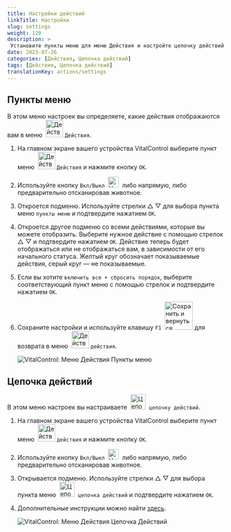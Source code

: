 ```yaml
---
title: Настройки действий
linkTitle: Настройки
slug: settings
weight: 120
description: >
 Установите пункты меню для меню Действия и настройте цепочку действий
date: 2023-07-26
categories: [Действия, Цепочка действий]
tags: [Действия, Цепочка действий]
translationKey: actions/settings
---
```

## Пункты меню

В этом меню настроек вы определяете, какие действия отображаются вам в меню &nbsp;<img src="/icons/actions.svg" width="40" align="bottom" alt="Действия" /> `Действия`.

1. На главном экране вашего устройства VitalControl выберите пункт меню &nbsp;<img src="/icons/actions.svg" width="40" align="bottom" alt="Действия" /> `Действия` и нажмите кнопку `OK`.

2. Используйте кнопку `Вкл/Выкл` &nbsp;<img src="/icons/gear.svg" width="25" align="bottom" alt="Цепочка действий" />&nbsp; либо напрямую, либо предварительно отсканировав животное.

3. Откроется подменю. Используйте стрелки △ ▽ для выбора пункта меню `пункты меню` и подтвердите нажатием `OK`.

4. Откроется другое подменю со всеми действиями, которые вы можете отобразить. Выберите нужное действие с помощью стрелок △ ▽ и подтвердите нажатием `OK`. Действие теперь будет отображаться или не отображаться вам, в зависимости от его начального статуса. Желтый круг обозначает показываемые действия, серый круг — не показываемые.

5. Если вы хотите `включить все + сбросить порядок`, выберите соответствующий пункт меню с помощью стрелок и подтвердите нажатием `OK`.

6. Сохраните настройки и используйте клавишу `F1` &nbsp;<img src="/icons/footer/save_exit.svg" width="65" align="bottom" alt="Сохранить и вернуться" /> для возврата в меню &nbsp;<img src="/icons/actions.svg" width="40" align="bottom" alt="Действия" /> `действия`.

    ![VitalControl: Меню Действия Пункты меню](../images/menu.png "Пункты меню")

## Цепочка действий

В этом меню настроек вы настраиваете &nbsp;<img src="/icons/actions/action-chain.svg" width="35" align="bottom" alt="Цепочка действий" />&nbsp; `цепочку действий`.

1. На главном экране вашего устройства VitalControl выберите пункт меню &nbsp;<img src="/icons/actions.svg" width="40" align="bottom" alt="Действия" /> `действия` и нажмите кнопку `OK`.

2. Используйте кнопку `Вкл/Выкл` &nbsp;<img src="/icons/gear.svg" width="25" align="bottom" alt="Цепочка действий" />&nbsp; либо напрямую, либо предварительно отсканировав животное.

3. Открывается подменю. Используйте стрелки △ ▽ для выбора пункта меню &nbsp;<img src="/icons/actions/action-chain.svg" width="35" align="bottom" alt="Цепочка действий" />&nbsp; `цепочка действий` и подтвердите нажатием `OK`.

4. Дополнительные инструкции можно найти [здесь](/ru/docs/chain-of-actions/#set-chain-of-actions).

    ![VitalControl: Меню Действия Цепочка Действий](../images/chainofactions.png "Цепочка Действий")
